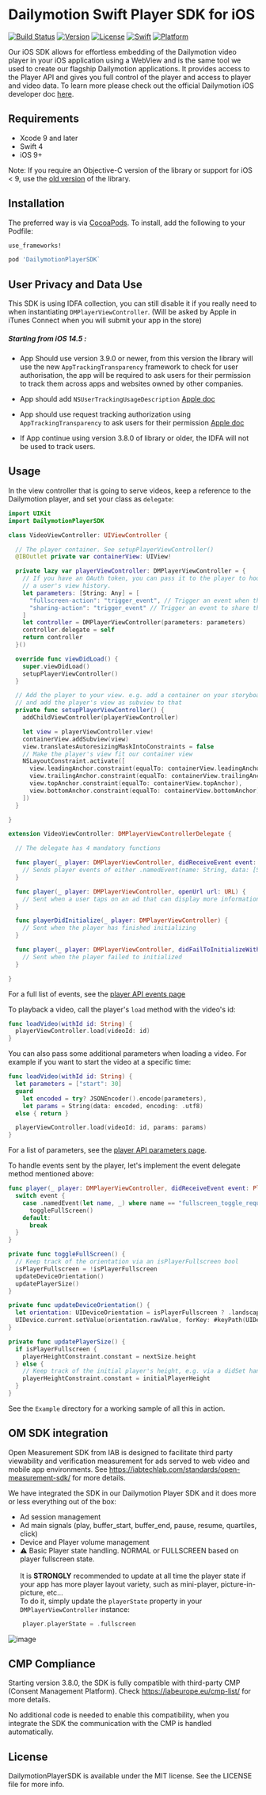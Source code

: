 # Dailymotion Swift Player SDK for iOS

[![Build Status](https://www.bitrise.io/app/61743b2a9a9a22b7/status.svg?token=N-WhdHZx9J3uFo8ZCqsXNw&branch=develop)](https://www.bitrise.io/app/61743b2a9a9a22b7)
[![Version](https://img.shields.io/cocoapods/v/DailymotionPlayerSDK.svg?style=flat)](http://cocoapods.org/pods/DailymotionPlayerSDK)
[![License](https://img.shields.io/cocoapods/l/DailymotionPlayerSDK.svg?style=flat)](http://cocoapods.org/pods/DailymotionPlayerSDK)
[![Swift](https://img.shields.io/badge/swift--version-4.0-blue.svg?style=flat)](http://cocoapods.org/pods/DailymotionPlayerSDK)
[![Platform](https://img.shields.io/cocoapods/p/DailymotionPlayerSDK.svg?style=flat)](http://cocoapods.org/pods/DailymotionPlayerSDK)

Our iOS SDK allows for effortless embedding of the Dailymotion video player in your iOS application using a WebView and is the same tool we used to create our flagship Dailymotion applications. It provides access to the Player API and gives you full control of the player and access to player and video data. To learn more please check out the official Dailymotion iOS developer doc [here](https://developer.dailymotion.com/player/#embed-mobile-ios).

## Requirements
- Xcode 9 and later
- Swift 4
- iOS 9+

Note: If you require an Objective-C version of the library or support for iOS < 9, use the [old version](https://github.com/dailymotion/dailymotion-player-sdk-ios) of the library.

## Installation

The preferred way is via [CocoaPods](http://cocoapods.org). To install, add the following to your Podfile:

```ruby
use_frameworks!

pod 'DailymotionPlayerSDK`
```

## User Privacy and Data Use

This SDK is using IDFA collection, you can still disable it if you really need to when instantiating `DMPlayerViewController`. (Will be asked by Apple in iTunes Connect when you will submit your app in the store)

##### Starting from iOS 14.5 :

- App Should use version 3.9.0 or newer, from this version the library will use the new `AppTrackingTransparency` framework to check for user authorisation, the app will be required to ask users for their permission to track them across apps and websites owned by other companies.

- App should add `NSUserTrackingUsageDescription` [Apple doc](https://developer.apple.com/documentation/bundleresources/information_property_list/nsusertrackingusagedescription)

- App should use request tracking authorization using `AppTrackingTransparency` to ask users for their permission [Apple doc](https://developer.apple.com/documentation/apptrackingtransparency/attrackingmanager/3547037-requesttrackingauthorization)

- If App continue using version 3.8.0 of library or older, the IDFA will not be used to track users.

## Usage

In the view controller that is going to serve videos, keep a reference to the Dailymotion player, and set your class as `delegate`:

```swift
import UIKit
import DailymotionPlayerSDK

class VideoViewController: UIViewController {

  // The player container. See setupPlayerViewController()
  @IBOutlet private var containerView: UIView!

  private lazy var playerViewController: DMPlayerViewController = {
    // If you have an OAuth token, you can pass it to the player to hook up
    // a user's view history.
    let parameters: [String: Any] = [
      "fullscreen-action": "trigger_event", // Trigger an event when the users toggles full screen mode in the player
      "sharing-action": "trigger_event" // Trigger an event to share the video to e.g. show a UIActivityViewController
    ]
    let controller = DMPlayerViewController(parameters: parameters)
    controller.delegate = self
    return controller
  }()

  override func viewDidLoad() {
    super.viewDidLoad()
    setupPlayerViewController()
  }

  // Add the player to your view. e.g. add a container on your storyboard
  // and add the player's view as subview to that
  private func setupPlayerViewController() {
    addChildViewController(playerViewController)

    let view = playerViewController.view!
    containerView.addSubview(view)
    view.translatesAutoresizingMaskIntoConstraints = false
    // Make the player's view fit our container view
    NSLayoutConstraint.activate([
      view.leadingAnchor.constraint(equalTo: containerView.leadingAnchor),
      view.trailingAnchor.constraint(equalTo: containerView.trailingAnchor),
      view.topAnchor.constraint(equalTo: containerView.topAnchor),
      view.bottomAnchor.constraint(equalTo: containerView.bottomAnchor)
    ])
  }

}

extension VideoViewController: DMPlayerViewControllerDelegate {

  // The delegate has 4 mandatory functions

  func player(_ player: DMPlayerViewController, didReceiveEvent event: PlayerEvent) {
    // Sends player events of either .namedEvent(name: String, data: [String: String]?), .timeEvent(name: String, time: Double) or .errorEvent(error: PlayerError)
  }

  func player(_ player: DMPlayerViewController, openUrl url: URL) {
    // Sent when a user taps on an ad that can display more information
  }

  func playerDidInitialize(_ player: DMPlayerViewController) {
    // Sent when the player has finished initializing
  }

  func player(_ player: DMPlayerViewController, didFailToInitializeWithError error: Error) {
    // Sent when the player failed to initialized
  }

}

```

For a full list of events, see the [player API events page](https://developer.dailymotion.com/player#player-api-events)

To playback a video, call the player's `load` method with the video's id:

```swift
func loadVideo(withId id: String) {
  playerViewController.load(videoId: id)
}
```

You can also pass some additional parameters when loading a video. For example if you want to start the video at a specific time:

```swift
func loadVideo(withId id: String) {
  let parameters = ["start": 30]
  guard
    let encoded = try? JSONEncoder().encode(parameters),
    let params = String(data: encoded, encoding: .utf8)
  else { return }

  playerViewController.load(videoId: id, params: params)
}
```

For a list of parameters, see the [player API parameters page](https://developer.dailymotion.com/player#player-parameters).

To handle events sent by the player, let's implement the event delegate method mentioned above:

```swift
func player(_ player: DMPlayerViewController, didReceiveEvent event: PlayerEvent) {
  switch event {
    case .namedEvent(let name, _) where name == "fullscreen_toggle_requested":
      toggleFullScreen()
    default:
      break
  }
}

private func toggleFullScreen() {
  // Keep track of the orientation via an isPlayerFullscreen bool
  isPlayerFullscreen = !isPlayerFullscreen
  updateDeviceOrientation()
  updatePlayerSize()
}

private func updateDeviceOrientation() {
  let orientation: UIDeviceOrientation = isPlayerFullscreen ? .landscapeLeft : .portrait
  UIDevice.current.setValue(orientation.rawValue, forKey: #keyPath(UIDevice.orientation))
}

private func updatePlayerSize() {
  if isPlayerFullscreen {
    playerHeightConstraint.constant = nextSize.height
  } else {
    // Keep track of the initial player's height, e.g. via a didSet handler in the constraint outlet
    playerHeightConstraint.constant = initialPlayerHeight
  }
}
```

See the `Example` directory for a working sample of all this in action.

## OM SDK integration
Open Measurement SDK from IAB is designed to facilitate third party viewability and verification measurement for ads served to web video and mobile app environments. See https://iabtechlab.com/standards/open-measurement-sdk/ for more details.

We have integrated the SDK in our Dailymotion Player SDK and it does more or less everything out of the box:
- Ad session management
- Ad main signals (play, buffer_start, buffer_end, pause, resume, quartiles, click)
- Device and Player volume management
- ⚠️ Basic Player state handling. NORMAL or FULLSCREEN based on player fullscreen state.<br/><br/>
It is **STRONGLY** recommended to update at all time the player state if your app has more player layout variety, such as mini-player, picture-in-picture, etc...<br/>
To do it, simply update the `playerState` property in your `DMPlayerViewController` instance: 
```swift
    player.playerState = .fullscreen
```
![image](https://user-images.githubusercontent.com/6400030/125312203-5ba0c700-e334-11eb-979f-6dd7e5d924ad.png)

## CMP Compliance
Starting version 3.8.0, the SDK is fully compatible with third-party CMP (Consent Management Platform). Check https://iabeurope.eu/cmp-list/ for more details.

No additional code is needed to enable this compatibility, when you integrate the SDK the communication with the CMP is handled automatically.

## License

DailymotionPlayerSDK is available under the MIT license. See the LICENSE file for more info.
